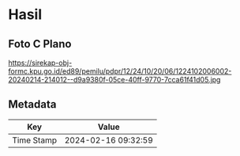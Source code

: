 # Hasil

## Foto C Plano

https://sirekap-obj-formc.kpu.go.id/ed89/pemilu/pdpr/12/24/10/20/06/1224102006002-20240214-214012--d9a9380f-05ce-40ff-9770-7cca61f41d05.jpg


## Metadata

| Key        | Value               |
| ---------- | ------------------- |
| Time Stamp | 2024-02-16 09:32:59 |



